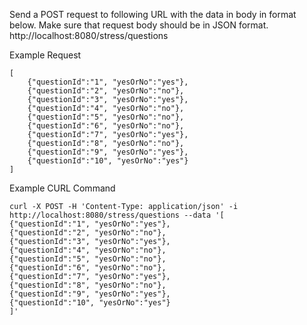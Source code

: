 Send a POST request to following URL with the data in body in format below. Make sure that request body should be in JSON format.
http://localhost:8080/stress/questions


Example Request

```
[
    {"questionId":"1", "yesOrNo":"yes"}, 
    {"questionId":"2", "yesOrNo":"no"}, 
    {"questionId":"3", "yesOrNo":"yes"}, 
    {"questionId":"4", "yesOrNo":"no"}, 
    {"questionId":"5", "yesOrNo":"no"}, 
    {"questionId":"6", "yesOrNo":"no"}, 
    {"questionId":"7", "yesOrNo":"yes"}, 
    {"questionId":"8", "yesOrNo":"no"}, 
    {"questionId":"9", "yesOrNo":"yes"}, 
    {"questionId":"10", "yesOrNo":"yes"}
]
```

Example CURL Command

```
curl -X POST -H 'Content-Type: application/json' -i http://localhost:8080/stress/questions --data '[
{"questionId":"1", "yesOrNo":"yes"}, 
{"questionId":"2", "yesOrNo":"no"}, 
{"questionId":"3", "yesOrNo":"yes"}, 
{"questionId":"4", "yesOrNo":"no"}, 
{"questionId":"5", "yesOrNo":"no"}, 
{"questionId":"6", "yesOrNo":"no"}, 
{"questionId":"7", "yesOrNo":"yes"}, 
{"questionId":"8", "yesOrNo":"no"}, 
{"questionId":"9", "yesOrNo":"yes"}, 
{"questionId":"10", "yesOrNo":"yes"}
]'
```